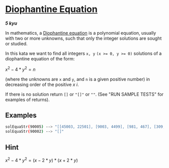 # [Diophantine Equation](https://www.codewars.com/kata/554f76dca89983cc400000bb)

___5 kyu___

In mathematics, a [Diophantine equation](https://en.wikipedia.org/wiki/Diophantine_equation) is a polynomial equation, usually with two or more unknowns, such that only the integer solutions are sought or studied.

In this kata we want to find all integers `x, y` `(x >= 0, y >= 0)` solutions of a diophantine equation of the form:

$x^2 - 4 * y^2 = n$

(where the unknowns are `x` and `y`, and `n` is a given positive number) in decreasing order of the positive $x~i$.

If there is no solution return `[]` or `"[]"` or `""`. (See "RUN SAMPLE TESTS" for examples of returns).

## Examples

```bash
solEquaStr(90005) --> "[[45003, 22501], [9003, 4499], [981, 467], [309, 37]]"
solEquaStr(90002) --> "[]"
```

## Hint

$x^2-4*y^2=(x-2*y)*(x+2*y)$
